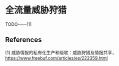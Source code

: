 # 全流量威胁狩猎



TODO——[1]



## References

[1] 威胁情报的私有化生产和级联：威胁狩猎及情报共享，https://www.freebuf.com/articles/es/222359.html

